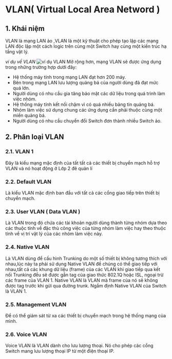 # VLAN( Virtual Local Area Netword )
## 1. Khái niệm
VLAN là mạng LAN ảo ,VLAN là một kỹ thuật cho phép tạo lập các mạng LAN độc lập một cách logic trên cùng một Switch hay cùng một kiến trúc hạ tầng vật lý.  

*ví dụ về VLAN* 
![ví dụ VLAN](https://vnpro.vn/upload/user/images/Th%C6%B0%20Vi%E1%BB%87n/V%C3%AD%20d%E1%BB%A5%20v%E1%BB%81%20VLAN.jpg)
Mở rộng hơn, mạng VLAN sẽ được ứng dụng trong những trường hợp dưới đây:
- Hệ thống máy tính trong mạng LAN đạt hơn 200 máy.
- Bên trong mạng LAN lưu lượng quảng bá của người dùng đã đạt mức quá lớn.
- Người dùng có nhu cầu gia tăng bảo mật các dữ liệu trong quá trình làm việc nhóm.
- Hệ thống máy tính kết nối chậm vì có quá nhiều bảng tin quảng bá.
- Nhóm làm việc sử dụng chung các ứng dụng cần phải thuộc cùng một miền quảng bá.
- Người dùng có nhu cầu chuyển đổi Switch đơn thành nhiều Switch ảo.
## 2. Phân loại VLAN
### 2.1. VLAN 1 
Đây là kiểu mạng mặc định của tất tất cả các thiết bị chuyển mạch hỗ trợ VLAN và nó hoạt động ở Lớp 2 đê quản lí 
### 2.2. Default VLAN
Là kiểu VLAN mặc định ban đầu với tất cả các cổng giao tiếp trên thiết bị chuyển mạch.
### 2.3. User VLAN ( Data VLAN )
Là VLAN trong đó chứa các tài khoản người dùng thành từng nhóm dựa theo các thuộc tính về đặc thù công việc của từng nhóm làm việc hay theo thuộc tính về vị trí vật lý của các nhóm làm việc này.
### 2.4. Native VLAN 
Là VLAN dùng để cấu hình Trunking do một số thiết bị không tương thích với nhau,lúc này ta phải sử dụng Native VLAN để chúng có thể giao tiếp với nhau,tất cả các khung dữ liệu (frame) của các VLAN khi giao tiếp qua kết nối Trunking đều sẽ được gắn tag của giao thức 802.1Q hoặc ISL, ngoại trừ các frame của VLAN 1. Native VLAN là VLAN mà frame của nó sẽ không được tag trước khi gửi qua đường trunk. Ngầm định Native VLAN của Switch là VLAN 1.
### 2.5. Management VLAN 
Để có thể giám sát từ xa các thiết bị chuyển mạch trong hệ thống mạng của mình.  
### 2.6. Voice VLAN 
Voice VLAN là VLAN dành cho lưu lượng thoại. Nó cho phép các cổng Switch mang lưu lượng thoại IP từ một điện thoại IP.   
